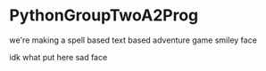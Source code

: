 # PythonGroupTwoA2Prog
we're making a spell based text based adventure game smiley face 

idk what put here sad face

